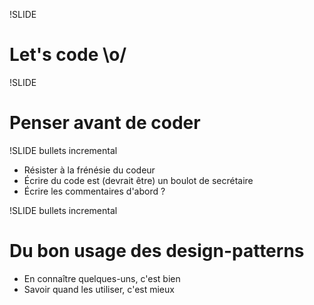 !SLIDE

# Let's code \o/ #

!SLIDE

# Penser avant de coder #

!SLIDE bullets incremental

* Résister à la frénésie du codeur
* Écrire du code est (devrait être) un boulot de secrétaire
* Écrire les commentaires d'abord ?

!SLIDE bullets incremental

# Du bon usage des design-patterns #

* En connaître quelques-uns, c'est bien
* Savoir quand les utiliser, c'est mieux
